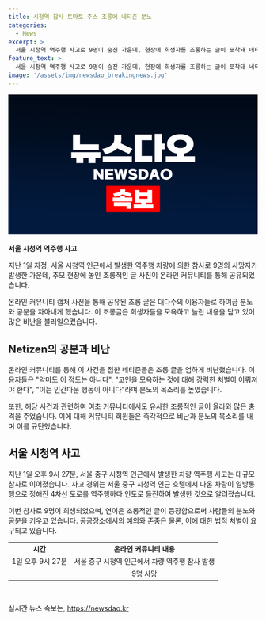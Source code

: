 ```yaml
---
title: 시청역 참사 토마토 주스 조롱에 네티즌 분노
categories:
  - News
excerpt: >
  서울 시청역 역주행 사고로 9명이 숨진 가운데, 현장에 희생자를 조롱하는 글이 포착돼 네티즌들의 분노를 샀다. 공유된 충격적인 사진에는 빨간 글씨로 적힌 조롱 글이 희생자를 추모하는 메시지 사이에 놓여 있었는데, 이에 네티즌들은 비난을 쏟아내며 강력한 처벌을 요구했다. 또한, 온라인 커뮤니티에서는 희생자들을 조롱하고 인종 차별적인 표현을 사용한 글이 올라와 충격을 주었다. 해당 사고는 서울 중구 시청역 인근에서 발생했는데, 차량이 역주행하며 총 9명이 숨졌다. 
feature_text: >
  서울 시청역 역주행 사고로 9명이 숨진 가운데, 현장에 희생자를 조롱하는 글이 포착돼 네티즌들의 분노를 샀다. 공유된 충격적인 사진에는 빨간 글씨로 적힌 조롱 글이 희생자를 추모하는 메시지 사이에 놓여 있었는데, 이에 네티즌들은 비난을 쏟아내며 강력한 처벌을 요구했다. 또한, 온라인 커뮤니티에서는 희생자들을 조롱하고 인종 차별적인 표현을 사용한 글이 올라와 충격을 주었다. 해당 사고는 서울 중구 시청역 인근에서 발생했는데, 차량이 역주행하며 총 9명이 숨졌다. 
image: '/assets/img/newsdao_breakingnews.jpg'
---
```


<p><img src="/assets/img/newsdao_breakingnews.jpg" alt="koreaapp 속보" /></p>

<p><b>서울 시청역 역주행 사고</b></p>

<p>지난 1일 자정, 서울 시청역 인근에서 발생한 역주행 차량에 의한 참사로 9명의 사망자가 발생한 가운데, 추모 현장에 놓인 조롱적인 글 사진이 온라인 커뮤니티를 통해 공유되었습니다.</p>

<p data-ke-size="size16">온라인 커뮤니티 캡처 사진을 통해 공유된 조롱 글은 대다수의 이용자들로 하여금 분노와 공분을 자아내게 했습니다. 이 조롱글은 희생자들을 모욕하고 놀린 내용을 담고 있어 많은 비난을 불러일으켰습니다.</p>

<h2 data-ke-size="size26">Netizen의 공분과 비난</h2>

<p>온라인 커뮤니티를 통해 이 사건을 접한 네티즌들은 조롱 글을 엄하게 비난했습니다. 이용자들은 "악마도 이 정도는 아니다", "고인을 모욕하는 것에 대해 강력한 처벌이 이뤄져야 한다", "이는 인간다운 행동이 아니다"라며 분노의 목소리를 높였습니다.</p>

<p data-ke-size="size16">또한, 해당 사건과 관련하여 여초 커뮤니티에서도 유사한 조롱적인 글이 올라와 많은 충격을 주었습니다. 이에 대해 커뮤니티 회원들은 즉각적으로 비난과 분노의 목소리를 내며 이를 규탄했습니다.</p>

<h2 data-ke-size="size26">서울 시청역 사고</h2>

<p>지난 1일 오후 9시 27분, 서울 중구 시청역 인근에서 발생한 차량 역주행 사고는 대규모 참사로 이어졌습니다. 사고 경위는 서울 중구 시청역 인근 호텔에서 나온 차량이 일방통행으로 정해진 4차선 도로를 역주행하다 인도로 돌진하여 발생한 것으로 알려졌습니다.</p>

<p data-ke-size="size16">이번 참사로 9명이 희생되었으며, 연이은 조롱적인 글이 등장함으로써 사람들의 분노와 공분을 키우고 있습니다. 공공장소에서의 예의와 존중은 물론, 이에 대한 법적 처벌이 요구되고 있습니다.</p>

<table>
<tbody>
<tr>
<td style="text-align: center; height: 17px;"><b>시간</b></td>
<td style="text-align: center; height: 17px;"><b>온라인 커뮤니티 내용</b></td>
</tr>
<tr>
<td style="text-align: center; height: 17px;">1일 오후 9시 27분</td>
<td style="text-align: center; height: 17px;">서울 중구 시청역 인근에서 차량 역주행 참사 발생</td>
</tr>
<tr>
<td style="text-align: center; height: 17px;"></td>
<td style="text-align: center; height: 17px;">9명 사망</td>
</tr>
</tbody>
</table>

<p data-ke-size="size16">&nbsp;</p>
실시간 뉴스 속보는, <a href="https://newsdao.kr" rel="dofollow">https://newsdao.kr</a>


